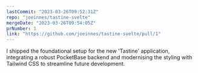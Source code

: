 ```yaml
---
lastCommit: "2023-03-26T09:52:31Z"
repo: "joeinnes/tastine-svelte"
mergeDate: "2023-03-26T09:54:05Z"
prNumber: 1
link: "https://github.com/joeinnes/tastine-svelte/pull/1"
---
```


I shipped the foundational setup for the new 'Tastine' application, integrating a robust PocketBase backend and modernising the styling with Tailwind CSS to streamline future development.